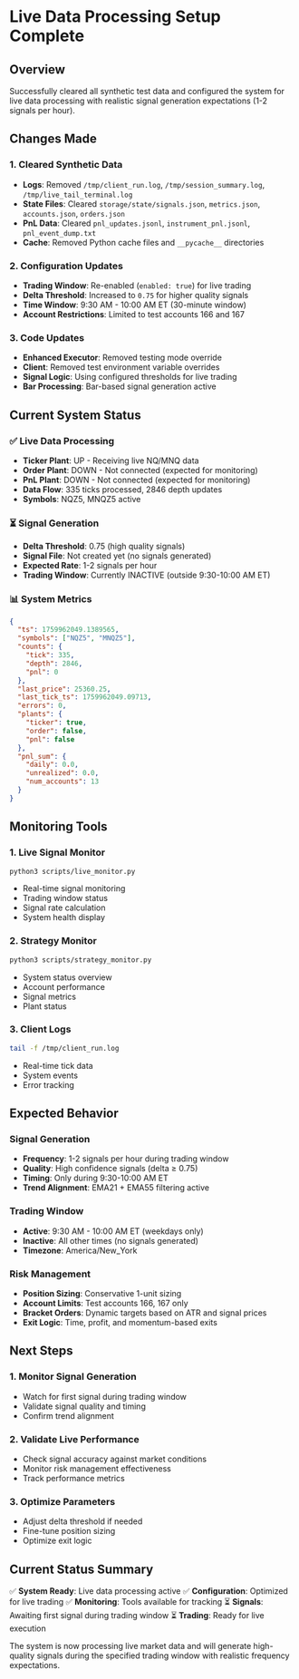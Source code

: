 # Live Data Processing Setup Complete

## Overview
Successfully cleared all synthetic test data and configured the system for live data processing with realistic signal generation expectations (1-2 signals per hour).

## Changes Made

### 1. Cleared Synthetic Data
- **Logs**: Removed `/tmp/client_run.log`, `/tmp/session_summary.log`, `/tmp/live_tail_terminal.log`
- **State Files**: Cleared `storage/state/signals.json`, `metrics.json`, `accounts.json`, `orders.json`
- **PnL Data**: Cleared `pnl_updates.jsonl`, `instrument_pnl.jsonl`, `pnl_event_dump.txt`
- **Cache**: Removed Python cache files and `__pycache__` directories

### 2. Configuration Updates
- **Trading Window**: Re-enabled (`enabled: true`) for live trading
- **Delta Threshold**: Increased to `0.75` for higher quality signals
- **Time Window**: 9:30 AM - 10:00 AM ET (30-minute window)
- **Account Restrictions**: Limited to test accounts 166 and 167

### 3. Code Updates
- **Enhanced Executor**: Removed testing mode override
- **Client**: Removed test environment variable overrides
- **Signal Logic**: Using configured thresholds for live trading
- **Bar Processing**: Bar-based signal generation active

## Current System Status

### ✅ Live Data Processing
- **Ticker Plant**: UP - Receiving live NQ/MNQ data
- **Order Plant**: DOWN - Not connected (expected for monitoring)
- **PnL Plant**: DOWN - Not connected (expected for monitoring)
- **Data Flow**: 335 ticks processed, 2846 depth updates
- **Symbols**: NQZ5, MNQZ5 active

### ⏳ Signal Generation
- **Delta Threshold**: 0.75 (high quality signals)
- **Signal File**: Not created yet (no signals generated)
- **Expected Rate**: 1-2 signals per hour
- **Trading Window**: Currently INACTIVE (outside 9:30-10:00 AM ET)

### 📊 System Metrics
```json
{
  "ts": 1759962049.1389565,
  "symbols": ["NQZ5", "MNQZ5"],
  "counts": {
    "tick": 335,
    "depth": 2846,
    "pnl": 0
  },
  "last_price": 25360.25,
  "last_tick_ts": 1759962049.09713,
  "errors": 0,
  "plants": {
    "ticker": true,
    "order": false,
    "pnl": false
  },
  "pnl_sum": {
    "daily": 0.0,
    "unrealized": 0.0,
    "num_accounts": 13
  }
}
```

## Monitoring Tools

### 1. Live Signal Monitor
```bash
python3 scripts/live_monitor.py
```
- Real-time signal monitoring
- Trading window status
- Signal rate calculation
- System health display

### 2. Strategy Monitor
```bash
python3 scripts/strategy_monitor.py
```
- System status overview
- Account performance
- Signal metrics
- Plant status

### 3. Client Logs
```bash
tail -f /tmp/client_run.log
```
- Real-time tick data
- System events
- Error tracking

## Expected Behavior

### Signal Generation
- **Frequency**: 1-2 signals per hour during trading window
- **Quality**: High confidence signals (delta ≥ 0.75)
- **Timing**: Only during 9:30-10:00 AM ET
- **Trend Alignment**: EMA21 + EMA55 filtering active

### Trading Window
- **Active**: 9:30 AM - 10:00 AM ET (weekdays only)
- **Inactive**: All other times (no signals generated)
- **Timezone**: America/New_York

### Risk Management
- **Position Sizing**: Conservative 1-unit sizing
- **Account Limits**: Test accounts 166, 167 only
- **Bracket Orders**: Dynamic targets based on ATR and signal prices
- **Exit Logic**: Time, profit, and momentum-based exits

## Next Steps

### 1. Monitor Signal Generation
- Watch for first signal during trading window
- Validate signal quality and timing
- Confirm trend alignment

### 2. Validate Live Performance
- Check signal accuracy against market conditions
- Monitor risk management effectiveness
- Track performance metrics

### 3. Optimize Parameters
- Adjust delta threshold if needed
- Fine-tune position sizing
- Optimize exit logic

## Current Status Summary

✅ **System Ready**: Live data processing active
✅ **Configuration**: Optimized for live trading
✅ **Monitoring**: Tools available for tracking
⏳ **Signals**: Awaiting first signal during trading window
⏳ **Trading**: Ready for live execution

The system is now processing live market data and will generate high-quality signals during the specified trading window with realistic frequency expectations.
